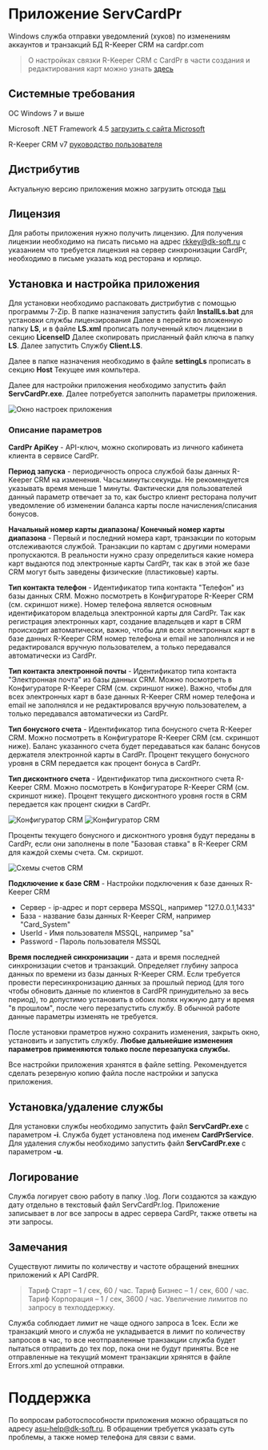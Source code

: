 # Приложение ServCardPr
Windows служба отправки уведомлений (хуков) по изменениям аккаунтов и транзакций БД R-Keeper CRM на cardpr.com

> О настройках связки R-Keeper CRM с CardPr в части создания и редактирования карт можно узнать [здесь](http://help.cardpr.com/ru/articles/2689332-%D0%B8%D0%BD%D1%82%D0%B5%D0%B3%D1%80%D0%B0%D1%86%D0%B8%D1%8F-%D1%81-r-keeper)

## Системные требования
ОС Windows 7 и выше

Microsoft .NET Framework 4.5 [загрузить с сайта Microsoft](https://www.microsoft.com/ru-ru/download/details.aspx?id=30653)

R-Keeper CRM v7 [руководство пользователя](https://docs.ucs.ru/uploads/r-keeper_crm_V7_user_manual.pdf)

## Дистрибутив
Актуальную версию приложения можно загрузить отсюда [тыц](bin)

## Лицензия
Для работы приложения нужно получить лицензию.
Для получения лицензии необходимо на писать письмо на адрес rkkey@dk-soft.ru c указанием что требуется лицензия на сервер синхронизации CardPr, необходимо в письме указать код ресторана и юрлицо.


## Установка и настройка приложения
Для установки необходимо распаковать дистрибутив с помощью программы 7-Zip.
В папке назначения запустить файл **InstallLs.bat** для установки службы лицензирования
Далее в перейти во вложенную папку **LS**, и в файле **LS.xml** прописать полученный ключ лицензии в секцию **LicenseID**
Далее скопировать присланный файл ключа в папку **LS**.
Далее запустить Службу **Client.LS**.

Далее в папке назначения необходимо в файле **settingLs** прописать в секцию **Host** Текущее имя компьтера.

Далее для настройки приложения необходимо запустить файл **ServCardPr.exe**.
Далее потребуется заполнить параметры приложения.

![Окно настроек приложения](images/settings_empty.jpg?raw=true "Окно настроек приложения")

### Описание параметров

**CardPr ApiKey** - API-ключ, можно скопировать из личного кабинета клиента в сервисе CardPr.

**Период запуска** - периодичность опроса службой базы данных R-Keeper CRM на изменения. Часы:минуты:секунды. Не рекомендуется указывать время меньше 1 минуты. Фактически для пользователей данный параметр отвечает за то, как быстро клиент ресторана получит уведомление об изменении баланса карты после начисления/списания бонусов.

**Начальный номер карты диапазона/ Конечный номер карты диапазона** - Первый и последний номера карт, транзакции по которым отслеживаются службой. Транзакции по картам с другими номерами пропускаются. В реальности нужно сразу определиться какие номера карт выдаются под электронные карты CardPr, так как в этой же базе CRM могут быть заведены физические (пластиковые) карты.

**Тип контакта телефон** - Идентификатор типа контакта "Телефон" из базы данных CRM. Можно посмотреть в Конфигураторе R-Keeper CRM (см. скриншот ниже). Номер телефона является основным идентификатором владельца электронной карты для CardPr. Так как регистрация электронных карт, создание владельцев и карт в CRM происходит автоматически, важно, чтобы для всех электронных карт в базе данных R-Keeper CRM номер телефона и email не заполнялся и не редактировался вручную пользователем, а только передавался автоматически из CardPr.

**Тип контакта электронной почты** - Идентификатор типа контакта "Электронная почта" из базы данных CRM. Можно посмотреть в Конфигураторе R-Keeper CRM (см. скриншот ниже). Важно, чтобы для всех электронных карт в базе данных R-Keeper CRM номер телефона и email не заполнялся и не редактировался вручную пользователем, а только передавался автоматически из CardPr.

**Тип бонусного счета** - Идентификатор типа бонусного счета R-Keeper CRM. Можно посмотреть в Конфигураторе R-Keeper CRM (см. скриншот ниже). Баланс указанного счета будет передаваться как баланс бонусов держателя электронной карты в CardPr. Процент текущего бонусного уровня в CRM передается как процент бонуса в CardPr.

**Тип дисконтного счета** - Идентификатор типа дисконтного счета R-Keeper CRM. Можно посмотреть в Конфигураторе R-Keeper CRM (см. скриншот ниже). Процент текущего дисконтного уровня гостя в CRM передается как процент скидки в CardPr.

![Конфигуратор CRM](images/crm_configurator_2.jpg?raw=true "Конфигуратор CRM")
![Конфигуратор CRM](images/crm_configurator_1.jpg?raw=true "Конфигуратор CRM")

Проценты текущего бонусного и дисконтного уровня будут переданы в CardPr, если они заполнены в поле "Базовая ставка" в R-Keeper CRM для каждой схемы счета. См. скришот.

![Схемы счетов CRM](images/schemas_crm.jpg?raw=true "Схемы счетов CRM")

**Подключение к базе CRM** - Настройки подключения к базе данных R-Keeper CRM
- Сервер - ip-адрес и порт сервера MSSQL, например "127.0.0.1,1433"
- База - название базы данных R-Keeper CRM, например "Card_System"
- UserId - Имя пользователя MSSQL, например "sa"
- Password - Пароль пользователя MSSQL

**Время последней синхронизации** - дата и время последней синхронизации счетов и транзакций. Определяет глубину запроса данных по времени из базы данных R-Keeper CRM. Если требуется провести пересинхронизацию данных за прошлый период (для того чтобы обновить данные по клиентов в CardPR принудительно за весь период), то допустимо установить в обоих полях нужную дату и время "в прошлом", после чего перезапустить службу. В обычной работе данные параметры изменять не требуется.

После установки праметров нужно сохранить изменения, закрыть окно, установить и запустить службу. **Любые дальнейшие изменения параметров применяются только после перезапуска службы.**

Все настройки приложения хранятся в файле setting. Рекомендуется сделать резервную копию файла после настройки и запуска приложения.

## Установка/удаление службы
Для установки службы необходимо запустить файл **ServCardPr.exe** с параметром **-i**. Служба будет установлена под именем **CardPrService**.
Для удаления службы необходимо запустить файл **ServCardPr.exe** с параметром **-u**.

## Логирование
Служба логирует свою работу в папку .\log. Логи создаются за каждую дату отдельно в текстовый файл ServCardPr.log. Приложение записывает в лог все запросы в адрес сервера CardPr, также ответы на эти запросы.

## Замечания

Существуют лимиты по количеству и частоте обращений внешних приложений к API CardPR.

> Тариф Старт – 1 / сек, 60 / час.
> Тариф Бизнес – 1 / сек, 600 / час.
> Тариф Корпорация – 1 / сек, 3600 / час.
> Увеличение лимитов по запросу в техподдержку.

Служба соблюдает лимит не чаще одного запроса в 1сек. Если же транзакций много и служба не укладывается в лимит по количеству запросов в час, то все неотправленные транзакции служба будет  пытаться отправить до тех пор, пока они не будут приняты.
Все не отправленные на текущий момент транзакции хрянятся в файле Errors.xml до успешной отправки.  

# Поддержка

По вопросам работоспособности приложения можно обращаться по адресу asu-help@dk-soft.ru. В обращении требуется указать суть проблемы, а также номер телефона для связи с вами.
